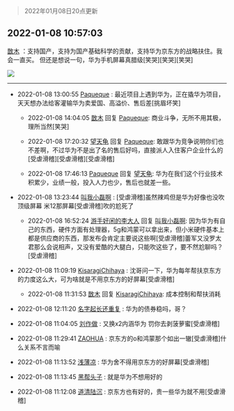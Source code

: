 > 2022年01月08日20点更新
<link rel="stylesheet" href="https://cdn.jsdelivr.net/gh/taotie6/sampleJSON@main/css/photo_show.css">
<meta name="referrer" content="no-referrer" />


 ## 2022-01-08 10:57:03 

 [㪚木](https://www.coolapk.com/feed/32675073?shareKey=YmI4MzBiODY4ODIyNjFkOGZmMjc~) ：支持国产，支持为国产基础科学的贡献，支持华为京东方的战略扶住。我会一直买。
但还是想说一句，华为手机屏幕真腊级[笑哭][笑哭][笑哭] 

<div class="album">
<img class="img-item" src="http://image.coolapk.com/feed/2019/0515/09/1081091_3748_1897@180x122.gif" />
</div>

 ------- 

- 2022-01-08 13:00:55 [Paqueque](uid=685582) : 最近项目上遇到华为，正在撬华为项目，天天想办法给客灌输华为卖爱国、高溢价、售后差[挑眉坏笑] 

    - 2022-01-08 14:04:05 [㪚木](uid=1081091) 回复 [Paqueque](uid=685582): 商业斗争，无所不用其极，理所当然[笑哭] 

    - 2022-01-08 17:20:32 [望天龟](uid=1618563) 回复 [Paqueque](uid=685582): 敢跟华为竞争说明你们也不差啊，不过华为不是出了名的售后好吗，直接派人入住客户企业什么的[受虐滑稽][受虐滑稽][受虐滑稽] 

    - 2022-01-08 17:46:13 [Paqueque](uid=685582) 回复 [望天龟](uid=1618563): 华为在我们这个行业技术积累少，业绩一般，投入人力也少，售后也就差一些。 

- 2022-01-08 13:23:44 [叫我小磊啊](uid=1098357) : [受虐滑稽]虽然辣鸡但是华为好像也没吹顶级屏幕
米12那屏幕[受虐滑稽]吹的尬死了 

    - 2022-01-08 16:52:24 [游手好闲的李大人](uid=1704844) 回复 [叫我小磊啊](uid=1098357): 因为华为有自己的东西，硬件方面有处理器，5g和鸿蒙可以拿出来，但小米硬件基本上都是供应商的东西，那发布会肯定主要说这些啊[受虐滑稽]蕾军又没罗太君那么会说相声，又没有爱酷的大腿白，只能吹这些了，要不然尬聊吗？[受虐滑稽] 

- 2022-01-08 11:09:19 [KisaragiChihaya](uid=2312101) : 沈哥问一下，华为每年帮扶京东方的力度这么大，可为啥就是不用京东方的好屏幕[受虐滑稽] 

    - 2022-01-08 11:31:53 [㪚木](uid=1081091) 回复 [KisaragiChihaya](uid=2312101): 成本控制和帮扶消耗 

- 2022-01-08 12:11:20 [名字起长还重复](uid=485854) : 华为的债券稳吗，哥？ 

- 2022-01-08 11:04:05 [刘作做](uid=3250383) : 又换x2内涵华为 罚你去剥菠萝蜜[受虐滑稽] 

- 2022-01-08 11:29:41 [ZAOHUA](uid=1930793) : 京东方的o和鸿蒙那个如出一辙[受虐滑稽]什么关系不言而喻 

- 2022-01-08 11:13:52 [浅薄凉](uid=1630624) : 华为舍不得用京东方的好屏幕[受虐滑稽] 

- 2022-01-08 11:13:45 [黑帮头子](uid=2838832) : 就是华为不想用好的 

- 2022-01-08 11:12:08 [道清陆沉](uid=889471) : 京东方也有好的，贵一些华为就不用[受虐滑稽] 

